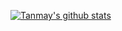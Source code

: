 [![Tanmay's github stats](https://github-readme-stats.vercel.app/api?username=PseudoNerd)](https://github.com/PseudoNerd/github-readme-stats)

